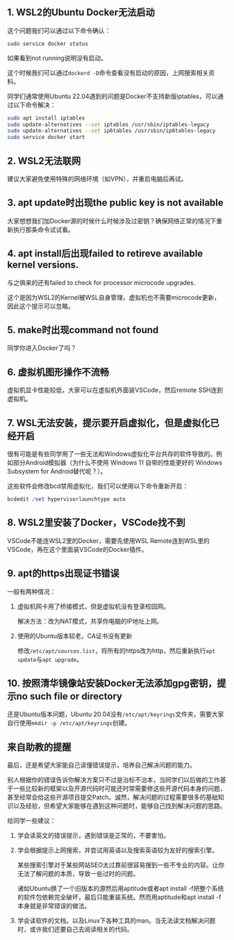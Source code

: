 ## 1. WSL2的Ubuntu Docker无法启动

这个问题我们可以通过以下命令确认：

```bash
sudo service docker status
```

如果看到not running说明没有启动。

这个时候我们可以通过`dockerd -D`命令查看没有启动的原因，上网搜索相关资料。

同学们通常使用Ubuntu 22.04遇到的问题是Docker不支持新版iptables，可以通过以下命令解决：

```bash
sudo apt install iptables
sudo update-alternatives --set iptables /usr/sbin/iptables-legacy
sudo update-alternatives --set ip6tables /usr/sbin/ip6tables-legacy
sudo service docker start
```

## 2. WSL2无法联网

建议大家避免使用特殊的网络环境（如VPN），并重启电脑后再试。

## 3. apt update时出现the public key is not available

大家想想我们加Docker源的时候什么时候涉及过密钥？确保网络正常的情况下重新执行那条命令试试看。

## 4. apt install后出现failed to retireve available kernel versions.

与之俱来的还有failed to check for processor microcode upgrades.

这个是因为WSL2的Kernel被WSL自身管理，虚拟机也不需要microcode更新，因此这个提示可以忽略。

## 5. make时出现command not found

同学你进入Docker了吗？

## 6. 虚拟机图形操作不流畅

虚拟机显卡性能较低，大家可以在虚拟机外面装VSCode，然后remote SSH连到虚拟机。

## 7. WSL无法安装，提示要开启虚拟化，但是虚拟化已经开启

很有可能是有些同学用了一些无法和Windows虚拟化平台共存的软件导致的。例如部分Android模拟器（为什么不使用 Windows 11 自带的性能更好的 Windows Subsystem for Android替代呢？）。

这些软件会修改bcd禁用虚拟化，我们可以使用以下命令重新开启：

```powershell
bcdedit /set hypervisorlaunchtype auto
```

## 8. WSL2里安装了Docker，VSCode找不到

VSCode不能连WSL2里的Docker，需要先使用WSL Remote连到WSL里的VSCode，再在这个里面装VSCode的Docker插件。

## 9. apt的https出现证书错误

一般有两种情况：

1. 虚拟机网卡用了桥接模式，但是虚拟机没有登录校园网。

    解决方法：改为NAT模式，共享你电脑的IP地址上网。

2. 使用的Ubuntu版本较老，CA证书没有更新

    修改`/etc/apt/sources.list`，将所有的https改为http，然后重新执行`apt update`与`apt upgrade`。

## 10. 按照清华镜像站安装Docker无法添加gpg密钥，提示no such file or directory

还是Ubuntu版本问题，Ubuntu 20.04没有`/etc/apt/keyrings`文件夹，需要大家自行使用`mkdir -p /etc/apt/keyrings`创建。

## 来自助教的提醒

最后，还是希望大家能自己读懂错误提示，培养自己解决问题的能力。

别人根据你的错误告诉你解决方案只不过是治标不治本，当同学们以后做的工作基于一些比较新的框架以及开源代码时可能还时常需要修这些开源代码本身的问题，甚至经常会给这些开源项目提交Patch。诚然，解决问题的过程需要很多的基础知识以及经验，但希望大家能够在遇到这种问题时，能够自己找到解决问题的思路。

给同学一些建议：

1. 学会读英文的错误提示，遇到错误是正常的，不要害怕。

2. 学会根据提示上网搜索，并尝试用英语以及搜索英语较为友好的搜索引擎。

    某些搜索引擎对于某些网站SEO太过靠前很容易搜到一些不专业的内容。让你无法了解问题的本质，导致一些过时的问题。
    
    诸如Ubuntu换了一个旧版本的源然后用aptitude或者apt install -f把整个系统的软件包依赖完全破坏，最后只能重装系统。然而用aptitude和apt install -f本身就是非常错误的做法。

3. 学会读软件的文档。以及Linux下各种工具的man。当无法读文档解决问题时，或许我们还要自己去阅读相关的代码。